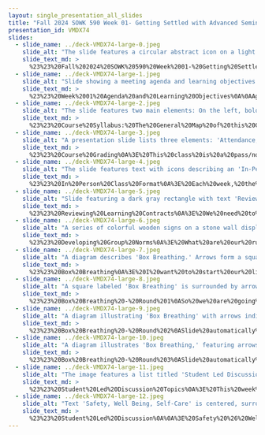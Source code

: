 ```yaml
---
layout: single_presentation_all_slides
title: "Fall 2024 SOWK 590 Week 01- Getting Settled with Advanced Seminar I"
presentation_id: VMDX74
slides:
  - slide_name: ../deck-VMDX74-large-0.jpeg
    slide_alt: "The slide features a circular abstract icon on a light green background. Text reads: 'Jacob Campbell, Ph.D., LICSW at Heritage University. Getting Settled with Advanced Seminar I. Week 01 of SOWK 590 1.'"
    slide_text_md: >
      %23%23%20Fall%202024%20SOWK%20590%20Week%2001-%20Getting%20Settled%20with%20Advanced%20Seminar%20I%0A%0Atitle:%20Fall%202024%20SOWK%20590%20Week%2001-%20Getting%20Settled%20with%20Advanced%20Seminar%20I%0Adate:%202024-08-21%2021:01:00%0Alocation:%20Heritage%20University%0Atags:%0A%0A%20%20-%20Heritage%20University%0A%20%20-%20MSW%20Program%0A%20%20-%20SOWK%20590%0A%0Apresentation_video:%20%3E%0A%20%20%0Adescription:%20%3E%0A%0AThe%20advanced%20seminar%20is%20an%20opportunity%20to%20reflect%20on%20your%20learning%20from%20your%20practicum%20placement.%20In%20this%20first%20session,%20we%20will%20review%20the%20overall%20format%20of%20this%20class%20by%20examining%20the%20course%20syllabus.%20In%20each%20synchronous%20session,%20we%20will%20discuss%20our%20practicum%20placement.%20To%20do%20this%20effectively,%20we%20will%20develop%20group%20norms.%20We%20will%20also%20engage%20in%20a%20mindfulness%20activity%20and%20some%20student-led%20discussion%20each%20week.%20We%20will%20make%20a%20plan%20for%20these.%0A%0ADuring%20our%20in-person%20session,%20the%20following%20is%20the%20agenda:%0A%0A-%20Reviewing%20course%20syllabus%0A-%20Learning%20contract%20planning%0A-%20Developing%20practice%20learning%20reflection%20group%20norms%0A-%20Mindfulness%20activity%0A-%20Planning%20for%20student-led%20discussion%20(SLED)%0A-%20This%20week's%20SLED%20topic:%20Safety%20%26%20Well%20Being,%20Self-Care%0A%0AThe%20learning%20objectives%20this%20week%20include:%0A%0A-%20Students%20will%20recognize%20the%20shared%20experiences%20of%20peers%20in%20their%20practicum%20and%20be%20able%20to%20use%20the%20group%20as%20a%20method%20for%20sharing%20and%20problem-solving.%0A-%20Students%20will%20analyze%20their%20practicum%20experience,%20reflecting%20on%20how%20it%20connects%20to%20their%20development%20and%20demonstration%20of%20competence.%0A-%20Students%20will%20actively%20practice%20a%20mindfulness%20activity.%0A-%20Students%20consider%20safety,%20well-being,%20self-care,%20and%20how%20they%20relate%20to%20their%20practice.%0A%0A%0A%0A
  - slide_name: ../deck-VMDX74-large-1.jpeg
    slide_alt: "Slide showing a meeting agenda and learning objectives. The agenda includes syllabus review, contract planning, group norms, mindfulness activity, and discussion planning. Objectives focus on shared experiences, practicum analysis, mindfulness practice, and self-care."
    slide_text_md: >
      %23%23%20Week%2001%20Agenda%20and%20Learning%20Objectives%0A%0AAgenda%0A-%20Reviewing%20course%20syllabus%0A-%20Learning%20contract%20planning%0A-%20Developing%20practice%20learning%20reflection%20group%20norms%0A-%20Mindfulness%20activity%0A-%20Planning%20for%20student%20led%20discussion%20(SLED)%0A-%20This%20weeks%20SLED%20topic:%20Safety%20%26%20Well%20Being,%20Self-Care%0A%0ALearning%20Objectives%0A-%20Students%20will%20recognize%20the%20shared%20experiences%20of%20peers%20in%20their%20practicum%20and%20be%20able%20to%20use%20the%20group%20as%20a%20method%20for%20sharing%20and%20problem-solving.%0A-%20Students%20will%20analyze%20their%20practicum%20experience,%20reflecting%20on%20how%20it%20connects%20to%20their%20development%20and%20demonstration%20of%20competence.%0A-%20Students%20will%20actively%20practice%20a%20mindfulness%20activity.%0A-%20Students%20consider%20the%20topics%20of%20safety,%20well-being,%20and%20self-care%20and%20how%20it%20relate%20to%20their%20practice.%0A%0A
  - slide_name: ../deck-VMDX74-large-2.jpeg
    slide_alt: "The slide features two main elements: On the left, bold text reads 'Course Syllabus' with the subtitle 'The General Map of this Class.' On the right, an image of a detailed syllabus from Heritage University is displayed."
    slide_text_md: >
      %23%23%20Course%20Syllabus:%20The%20General%20Map%20of%20this%20Class%0A%0A%5BCourse%20Syllabus%20Page%20on%20My%20Heritage%5D(https://myheritage.heritage.edu/ICS/Academics/SOWK/SOWK_590/2425_FA-SOWK_590-1/Syllabus.jnz)%0AShow%20the%20syllabus%20page,%20the%20forms%20that%20have%20been%20uploaded.%0A%0A%0A
  - slide_name: ../deck-VMDX74-large-3.jpeg
    slide_alt: "A presentation slide lists three elements: 'Attendance,' 'In-Class Participation,' and 'Weekly Reflective Journal' within a dark rounded rectangle. It is titled '3 Products.' The slide mentions 'Course Grading: Pass/No Pass.'"
    slide_text_md: >
      %23%23%20Course%20Grading%0A%3E%20This%20class%20is%20a%20pass/no%20pass%20class.%20There%20are%20three%20products%20that%20you%20will%20be%20graded%20on.%0A%0A-%20Attendance%20(Can%20only%20miss%20one%20session)%0A-%20In-Class%20Participation%0A-%20Weekly%20Reflective%20Journal%0A%0A
  - slide_name: ../deck-VMDX74-large-4.jpeg
    slide_alt: "The slide features text with icons describing an 'In-Person Format.' Actions include 'Practice Learning Reflection Group,' 'Mindfulness Activity,' and 'Student Led Discussion,' set on a muted green background."
    slide_text_md: >
      %23%23%20In%20Person%20Class%20Format%0A%3E%20Each%20week,%20the%20following%20will%20be%20the%20format%20of%20the%20class%20that%20we%20meet%20in-person.%0A%0A-%20Practice%20Learning%20Reflection%20Group%0A-%20Mindfulness%20Activity%0A-%20Student%20Led%20Discussion%0A%0A
  - slide_name: ../deck-VMDX74-large-5.jpeg
    slide_alt: "Slide featuring a dark gray rectangle with text 'Reviewing Learning Contracts.' Below, bullet points read: 'Where are you at in development,' 'Scheduling a time to review,' and 'Support you need.'"
    slide_text_md: >
      %23%23%20Reviewing%20Learning%20Contracts%0A%3E%20We%20need%20to%20make%20a%20general%20plan%20for%20learning%20contracts.%0A%0A-%20Where%20are%20you%20at%20in%20development%0A-%20Scheduling%20a%20time%20to%20review%0A-%20Support%20you%20need%0A%0A%0A
  - slide_name: ../deck-VMDX74-large-6.jpeg
    slide_alt: "A series of colorful wooden signs on a stone wall displaying positive messages: 'BE THANKFUL,' 'Know you are loved,' 'Pay with hugs and kisses,' 'Try new things,' 'BE HAPPY,' 'Show compassion,' 'BE GRATEFUL.' On the left, text reads: 'Developing Group Norms. What are our rules for the practice learning reflection group.' Photo credit: Jonny Gios on Unsplash."
    slide_text_md: >
      %23%23%20Developing%20Group%20Norms%0A%3E%20What%20are%20our%20rules%20for%20the%20practice%20learning%20reflection%20group%0A%0A%0A
  - slide_name: ../deck-VMDX74-large-7.jpeg
    slide_alt: "A diagram describes 'Box Breathing.' Arrows form a square around a central black box, guiding through steps: 'Inhale for 5 seconds,' 'Hold for 5 seconds,' 'Exhale for 5 seconds,' 'Hold for 5 seconds.' Central text reads 'Box Breathing.'"
    slide_text_md: >
      %23%23%20Box%20Breathing%0A%3E%20I%20want%20to%20start%20our%20little%20meeting%20today%20with%20a%20self-care%20practice.%20This%20might%20be%20something%20that%20you%20are%20familiar%20with%20or%20not.%20but%20it%20is%20a%20simple%20but%20powerful%20way%20to%20breath.%20It%20is%20a%20form%20of%20deep%20breathing%20employed%20by%20the%20Navy%20SEALS%20and%20used%20in%20yogic%20practice%20as%20well.%20Sometimes%20it%20is%20called%204x4%20breathing%20or%20equal%20breathing%0A%0AIt%20has%20a%20tone%20of%20benefits,%20including:%0A-%20Lowers%20stress%0A-%20Activates%20the%20parasympathetic%20nervous%20system%20(fight%20or%20flight)%0A-%20Calms%20the%20mind%0A%0AI%20created%20a%20this%20to%20help%20show%20us%20how%20to%20do%20it,%20but%20it%20is%20simple%20and%20just%20counting%20to%20four%20or%20five%20on%20inhale/hold/exhale/hold.%20The%20slides%20are%20going%20to%20have%20the%20arrow%20move%20and%20each%20of%20the%20little%20circles%20will%20appear%20around%20the%20square%201%20per%20second.%0A%0A
  - slide_name: ../deck-VMDX74-large-8.jpeg
    slide_alt: "A square labeled 'Box Breathing' is surrounded by arrows and circles. Arrows indicate a cycle: 'Inhale for 5 seconds,' 'Hold for 5 seconds,' 'Exhale for 5 seconds,' 'Hold for 5 seconds.'"
    slide_text_md: >
      %23%23%20Box%20Breathing%20-%20Round%201%0ASo%20we%20are%20going%20to%20start%20with%20our%20inhale...%0A%0ANext%20to%20start%20--%3E%0A%0A%0A
  - slide_name: ../deck-VMDX74-large-9.jpeg
    slide_alt: "A diagram illustrating 'Box Breathing' with arrows indicating a sequence: 'Inhale for 5 seconds,' 'Hold for 5 seconds,' 'Exhale for 5 seconds,' 'Hold for 5 seconds.' A number '2' is in the corner."
    slide_text_md: >
      %23%23%20Box%20Breathing%20-%20Round%202%0ASlide%20automatically%20goes%0A%0A%0A
  - slide_name: ../deck-VMDX74-large-10.jpeg
    slide_alt: "A diagram illustrates 'Box Breathing,' featuring arrows and circles around a central black square. Text details the process: 'Inhale for 5 seconds,' 'Hold for 5 seconds,' 'Exhale for 5 seconds,' and 'Hold for 5 seconds.' A number '3' is at the bottom right."
    slide_text_md: >
      %23%23%20Box%20Breathing%20-%20Round%203%0ASlide%20automatically%20goes%0A%0A
  - slide_name: ../deck-VMDX74-large-11.jpeg
    slide_alt: "The image features a list titled 'Student Led Discussion Topics' with topics and corresponding codes: W-01 to W-14, covering well-being, justice, identity, activism, cultural competence, ethics, and innovations."
    slide_text_md: >
      %23%23%20Student%20Led%20Discussion%20Topics%0A%3E%20This%20week%20we%20are%20going%20to%20talk%20about%20%22Safety%20%26%20Well%20Being,%20Self-Care%20%22%20but%20I%20want%20to%20spend%20some%20time%20planning%20who%20is%20going%20to%20do%20what.%0A%0A-%20Talk%20about%20how%20this%20will%20look%0A%0A%5BWhole%20Class%20Activity%5D%20Set%20out%20each%20week%20around%20the%20room.%20students%20spread%20out%20to%20the%20section%20they%20are%20interested%20in.%0A%0AList%20of%20weeks%0A%0AW-01%09Safety%20%26%20Well%20Being,%20Self-Care%20%0AW-03%09Self-Care%20and%20Burnout%20Prevention%0AW-05%09Restorative%20Justice%20Practices%0AW-07%09Intersectionality%20and%20Identity%0AW-09%09Community%20Organizing%20and%20Activism%0AW-11%09Cultural%20Competence%20in%20Practice%0AW-13%09Ethical%20Considerations%20in%20Social%20Media%20Use%0AW-14%09Innovations%20in%20Social%20Work%20Practice%0A%0A%0A%0A
  - slide_name: ../deck-VMDX74-large-12.jpeg
    slide_alt: "Text 'Safety, Well Being, Self-Care' is centered, surrounded by alternating black and yellow squares on a white background, giving a sense of order and emphasis."
    slide_text_md: >
      %23%23%20Student%20Led%20Discussion%0A%0A%3E%20Safety%20%26%20Well%20Being,%20Self-Care%20%0A
---
```

